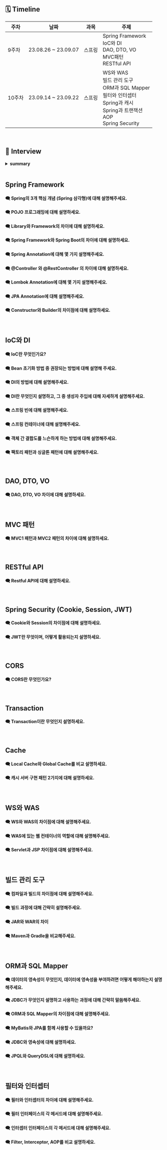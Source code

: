 ## 🗓 Timeline

| 주차 | 날짜 | 과목 | 주제 |
|--|--|--|--|
| 9주차 | 23.08.26 ~ 23.09.07 | 스프링 | Spring Framework<br>IoC와 DI<br>DAO, DTO, VO<br>MVC패턴<br>RESTful API|
| 10주차 | 23.09.14 ~ 23.09.22 | 스프링 | WS와 WAS<br>빌드 관리 도구<br>ORM과 SQL Mapper<br>필터와 인터셉터<br>Spring과 캐시<br>Spring과 트랜잭션<br>AOP<br>Spring Security|

<br>
    
## 📝 Interview

<details>
<summary><b>summary</b></summary>
<div markdown="1">

- [Spring Framework](#spring-framework)
- [IoC와 DI](#ioc와-di)
- [DAO, DTO, VO](#dao-dto-vo)
- [MVC 패턴](#mvc-패턴)
- [RESTful API](#restful-api)

</div>
</details>

<br>

## Spring Framework

#### 🗨 Spring의 3개 핵심 개념 (Spring 삼각형)에 대해 설명해주세요.

#### 🗨 POJO 프로그래밍에 대해 설명하세요.

#### 🗨 Library와 Framework의 차이에 대해 설명하세요.

#### 🗨 Spring Framework와 Spring Boot의 차이에 대해 설명하세요.

#### 🗨 Spring Annotation에 대해 몇 가지 설명해주세요.

#### 🗨 @Controller 와 @RestController 의 차이에 대해 설명하세요.

#### 🗨 Lombok Annotation에 대해 몇 가지 설명해주세요.

#### 🗨 JPA Annotation에 대해 설명해주세요.

#### 🗨 Constructor와 Builder의 차이점에 대해 설명하세요.

<br>

## IoC와 DI

#### 🗨 IoC란 무엇인가요?

#### 🗨 Bean 초기화 방법 중 권장되는 방법에 대해 설명해 주세요.

#### 🗨 DI의 방법에 대해 설명해주세요.

#### 🗨 DI란 무엇인지 설명하고, 그 중 생성자 주입에 대해 자세하게 설명해주세요.

#### 🗨 스프링 빈에 대해 설명해주세요.

#### 🗨 스프링 컨테이너에 대해 설명해주세요.

#### 🗨 객체 간 결합도를 느슨하게 하는 방법에 대해 설명해주세요.

#### 🗨 팩토리 패턴과 싱글톤 패턴에 대해 설명해주세요.

<br>

## DAO, DTO, VO

#### 🗨 DAO, DTO, VO 차이에 대해 설명하세요.

<br>

## MVC 패턴

#### 🗨 MVC1 패턴과 MVC2 패턴의 차이에 대해 설명하세요.

<br>

## RESTful API

#### 🗨 Restful API에 대해 설명하세요.

<br>

## Spring Security (Cookie, Session, JWT)

#### 🗨 Cookie와 Session의 차이점에 대해 설명하세요.

#### 🗨 JWT란 무엇이며, 어떻게 활용되는지 설명하세요.

<br>

## CORS

#### 🗨 CORS란 무엇인가요?

<br>

## Transaction

#### 🗨 Transaction이란 무엇인지 설명하세요.

<br>

## Cache

#### 🗨 Local Cache와 Global Cache를 비교 설명하세요.

#### 🗨 캐시 서버 구현 패턴 2가지에 대해 설명하세요.

<br>

## WS와 WAS

#### 🗨 WS와 WAS의 차이점에 대해 설명해주세요.

#### 🗨 WAS에 있는 웹 컨테이너의 역할에 대해 설명해주세요.

#### 🗨 Servlet과 JSP 차이점에 대해 설명해주세요.

<br>

## 빌드 관리 도구

#### 🗨 컴파일과 빌드의 차이점에 대해 설명해주세요.

#### 🗨 빌드 과정에 대해 간략히 설명해주세요.

#### 🗨 JAR와 WAR의 차이

#### 🗨 Maven과 Gradle을 비교해주세요.

<br>

## ORM과 SQL Mapper

#### 🗨 데이터의 영속성이 무엇인지, 데이터에 영속성을 부여하려면 어떻게 해야하는지 설명해주세요.

#### 🗨 JDBC가 무엇인지 설명하고 사용하는 과정에 대해 간략히 말씀해주세요.

#### 🗨 ORM과 SQL Mapper의 차이점에 대해 설명해주세요.

#### 🗨 MyBatis와 JPA를 함께 사용할 수 있을까요?

#### 🗨 JDBC와 영속성에 대해 설명하세요.

#### 🗨 JPQL와 QueryDSL에 대해 설명하세요.

<br>

## 필터와 인터셉터

#### 🗨 필터와 인터셉터의 차이에 대해 설명해주세요.

#### 🗨 필터 인터페이스의 각 메서드에 대해 설명해주세요.

#### 🗨 인터셉터 인터페이스의 각 메서드에 대해 설명해주세요.

#### 🗨 Filter, Interceptor, AOP를 비교 설명하세요.
